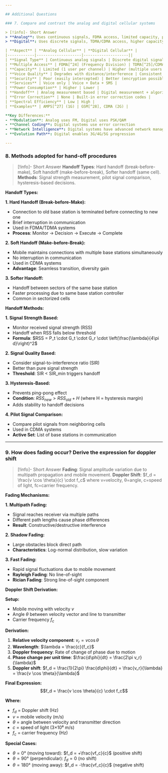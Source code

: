 ```yaml
---

## Additional Questions

### 7. Compare and contrast the analog and digital cellular systems

> [!info]- Short Answer
> **Analog**: Uses continuous signals, FDMA access, limited capacity, poor security, voice only.
> **Digital**: Uses discrete signals, TDMA/CDMA access, higher capacity, better security, voice+data.

| **Aspect** | **Analog Cellular** | **Digital Cellular** |
|------------|--------------------|--------------------||
| **Signal Type** | Continuous analog signals | Discrete digital signals |
| **Multiple Access** | FDMA[^24] (Frequency Division) | TDMA[^25]/CDMA[^26] |
| **Capacity** | Limited (1 user per channel) | Higher (multiple users per channel) |
| **Voice Quality** | Degrades with distance/interference | Consistent until threshold |
| **Security** | Poor (easily intercepted) | Better (encryption possible) |
| **Services** | Voice only | Voice + Data + SMS |
| **Power Consumption** | Higher | Lower |
| **Handoff** | Analog measurement based | Digital measurement + algorithms |
| **Error Correction** | None | Built-in error correction codes |
| **Spectral Efficiency** | Low | High |
| **Examples** | AMPS[^27] (1G) | GSM[^28], CDMA (2G) |

**Key Differences:**
- **Modulation**: Analog uses FM, Digital uses PSK/QAM
- **Channel Coding**: Digital systems use error correction
- **Network Intelligence**: Digital systems have advanced network management
- **Evolution Path**: Digital enables 3G/4G/5G progression

---
```


### 8. Methods adopted for hand-off procedures

> [!info]- Short Answer
> **Handoff Types**: Hard handoff (break-before-make), Soft handoff (make-before-break), Softer handoff (same cell).
> **Methods**: Signal strength measurement, pilot signal comparison, hysteresis-based decisions.

**Handoff Types:**

**1. Hard Handoff (Break-before-Make):**
- Connection to old base station is terminated before connecting to new one
- Brief interruption in communication
- Used in FDMA/TDMA systems
- **Process**: Monitor → Decision → Execute → Complete

**2. Soft Handoff (Make-before-Break):**
- Mobile maintains connections with multiple base stations simultaneously
- No interruption in communication
- Used in CDMA systems
- **Advantage**: Seamless transition, diversity gain

**3. Softer Handoff:**
- Handoff between sectors of the same base station
- Faster processing due to same base station controller
- Common in sectorized cells

**Handoff Methods:**

**1. Signal Strength Based:**
- Monitor received signal strength (RSS)
- Handoff when RSS falls below threshold
- **Formula**: $RSS = P_t \cdot G_t \cdot G_r \cdot \left(\frac{\lambda}{4\pi d}\right)^2$

**2. Signal Quality Based:**
- Consider signal-to-interference ratio (SIR)
- Better than pure signal strength
- **Threshold**: SIR < SIR_min triggers handoff

**3. Hysteresis-Based:**
- Prevents ping-pong effect
- **Condition**: $RSS_{new} > RSS_{old} + H$ (where H = hysteresis margin)
- Adds stability to handoff decisions

**4. Pilot Signal Comparison:**
- Compare pilot signals from neighboring cells
- Used in CDMA systems
- **Active Set**: List of base stations in communication

---

### 9. How does fading occur? Derive the expression for doppler shift

> [!info]- Short Answer
> **Fading**: Signal amplitude variation due to multipath propagation and mobile movement.
> **Doppler Shift**: $f_d = \frac{v \cos \theta}{c} \cdot f_c$ where v=velocity, θ=angle, c=speed of light, fc=carrier frequency.

**Fading Mechanisms:**

**1. Multipath Fading:**
- Signal reaches receiver via multiple paths
- Different path lengths cause phase differences
- **Result**: Constructive/destructive interference

**2. Shadow Fading:**
- Large obstacles block direct path
- **Characteristics**: Log-normal distribution, slow variation

**3. Fast Fading:**
- Rapid signal fluctuations due to mobile movement
- **Rayleigh Fading**: No line-of-sight
- **Rician Fading**: Strong line-of-sight component

**Doppler Shift Derivation:**

**Setup:**
- Mobile moving with velocity $v$
- Angle $\theta$ between velocity vector and line to transmitter
- Carrier frequency $f_c$

**Derivation:**
1. **Relative velocity component**: $v_r = v \cos \theta$
2. **Wavelength**: $\lambda = \frac{c}{f_c}$
3. **Doppler frequency**: Rate of change of phase due to motion
4. **Phase change per unit time**: $\frac{d\phi}{dt} = \frac{2\pi v_r}{\lambda}$
5. **Doppler shift**: $f_d = \frac{1}{2\pi} \frac{d\phi}{dt} = \frac{v_r}{\lambda} = \frac{v \cos \theta}{\lambda}$

**Final Expression:**
$$f_d = \frac{v \cos \theta}{c} \cdot f_c$$

**Where:**
- $f_d$ = Doppler shift (Hz)
- $v$ = mobile velocity (m/s)
- $\theta$ = angle between velocity and transmitter direction
- $c$ = speed of light (3×10⁸ m/s)
- $f_c$ = carrier frequency (Hz)

**Special Cases:**
- $\theta = 0°$ (moving toward): $f_d = +\frac{vf_c}{c}$ (positive shift)
- $\theta = 90°$ (perpendicular): $f_d = 0$ (no shift)
- $\theta = 180°$ (moving away): $f_d = -\frac{vf_c}{c}$ (negative shift)